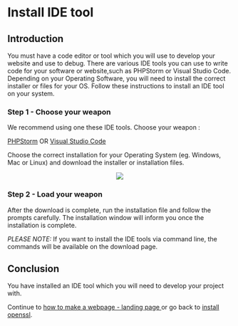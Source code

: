 <!--
// Tina4 : This Is Not A Framework
// Created with : PHPStorm
// User : andrevanzuydam
// Copyright (C)
// Contact : andrevanzuydam@gmail.com
-->
# Install IDE tool

## Introduction
You must have a code editor or tool which you will use to develop your website and use to debug. 
There are various IDE tools you can use to write code for your software or website,such as PHPStorm or Visual Studio Code. Depending on your Operating Software, you will need to install the correct installer or files for your OS. Follow these instructions to install an IDE tool on your system.

### Step 1 - Choose your weapon

We recommend using one these IDE tools. Choose your weapon :

[PHPStorm](https://www.jetbrains.com/phpstorm/download) OR [Visual Studio Code](https://code.visualstudio.com/download)

Choose the correct installation for your Operating System (eg. Windows, Mac or Linux) and download the installer or installation files.

<div align="center" alt="IDE Tools">
    <img src="images/idetools.png">
</div>

### Step 2 - Load your weapon
 
After the download is complete, run the installation file and follow the prompts carefully. The installation window will inform you once the installation is complete.

*PLEASE NOTE:* If you want to install the IDE tools via command line, the commands will be available on the download page. 

## Conclusion

You have installed an IDE tool which you will need to develop your project with. 

Continue to [how to make a webpage - landing page ](/tutorials/website.md) or go back to [install openssl](/installation/install-openssl.md).
